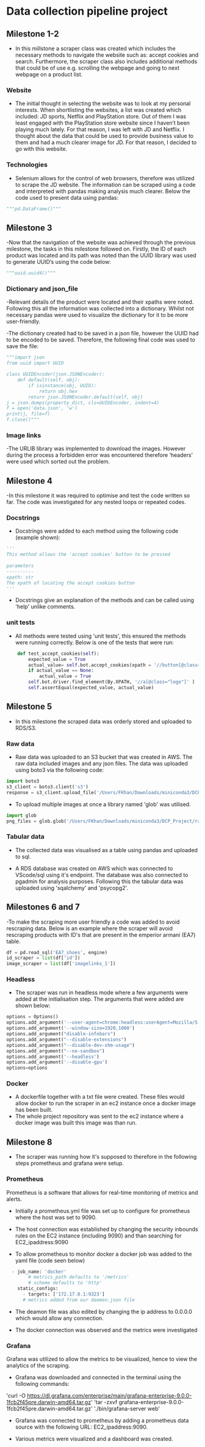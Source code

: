 # Data collection pipeline project

## Milestone 1-2 

- In this millstone a scraper class was created which includes the necessary methods to navigate the website such as: accept cookies and search. Furthermore, the scraper class also includes additional methods that could be of use e.g. scrolling the webpage and going to next webpage on a product list.

### Website

- The initial thought in selecting the website was to look at my personal interests. When shortlisting the websites, a list was created which included: JD sports, Netflix and PlayStation store. Out of them I was least engaged with the PlayStation store website since I haven’t been playing much lately. For that reason, I was left with JD and Netflix. I thought about the data that could be used to provide business value to them and had a much clearer image for JD. For that reason, I decided to go with this website. 

### Technologies

- Selenium allows for the control of web browsers, therefore was utilized to scrape the JD website. The information can be scraped using a code and interpreted with pandas making analysis much clearer. Below the code used to present data using pandas:

```python
"""pd.DataFrame()"""
```
## Milestone 3 

-Now that the navigation of the website was achieved through the previous milestone, the tasks in this milestone followed on.  Firstly, the ID of each product was located and its path was noted than the UUID library was used to generate UUID’s using the code below:
	
```python
"""uuid.uuid4()"""
```

### Dictionary and json_file

-Relevant details of the product were located and their xpaths were noted. Following this all the information was collected into a dictionary. Whilst not necessary pandas were used to visualize the dictionary for it to be more user-friendly.

-The dictionary created had to be saved in a json file, however the UUID had to be encoded to be saved. Therefore, the following final code was used to save the file:
	
```python
"""import json
from uuid import UUID

class UUIDEncoder(json.JSONEncoder):
    def default(self, obj):
        if isinstance(obj, UUID):
            return obj.hex
        return json.JSONEncoder.default(self, obj)
j = json.dumps(property_dict, cls=UUIDEncoder, indent=4)
f = open('data.json', 'w')
print(j, file=f)
f.close()"""
```

### Image links

-The URLIB library was implemented to download the images. However during the process a forbidden error was encountered therefore ‘headers’ were used which sorted out the problem. 

## Milestone 4

-In this milestone it was required to optimise and test the code written so far. The code was investigated for any nested loops or repeated codes.

### Docstrings

- Docstrings were added to each method using the following code (example shown):

```python
'''
This method allows the 'accept cookies' button to be pressed
        
parameters
----------
xpath: str
The xpath of locating the accept cookies button
'''
```
- Docstrings give an explanation of the methods and can be called using 'help' unlike comments.
	
### unit tests

- All methods were tested using 'unit tests', this ensured the methods were running correctly. Below is one of the tests that were run:

```python
    def test_accept_cookies(self):
        expected_value = True
        actual_value= self.bot.accept_cookies(xpath = '//button[@class="btn btn-level1 accept-all-cookies"]')
        if actual_value == None:
            actual_value = True
        self.bot.driver.find_element(By.XPATH, '//a[@class="logo"]' )
        self.assertEqual(expected_value, actual_value)
```

## Milestone 5

- In this milestone the scraped data was orderly stored and uploaded to RDS/S3.

### Raw data

- Raw data was uploaded to an S3 bucket that was created in AWS. The raw data included images and any json files. The data was uploaded using boto3 via the following code:

```python
import boto3
s3_client = boto3.client('s3')
response = s3_client.upload_file('/Users/FKhan/Downloads/miniconda3/DCP_Project/raw_data/Nike caps/Nike_Hat_15990063_355655.png', 'dcp1', 'Nike_Hat_15990063_355655.png')
```
- To upload multiple images at once a library named 'glob' was utilised.

```python
import glob
png_files = glob.glob('/Users/FKhan/Downloads/miniconda3/DCP_Project/raw_data/Nike caps/*.png')
```

### Tabular data

- The collected data was visualised as a table using pandas and uploaded to sql.

- A RDS database was created on AWS which was connected to VScode/sql using it's endpoint. The database was also connected to pgadmin for analysis purposes. Following this the tabular data was uploaded using 'sqalchemy' and 'psycopg2'. 

## Milestones 6 and 7

-To make the scraping more user friendly a code was added to avoid rescraping data. Below is an example where the scraper will avoid rescraping products with ID's that are present in the emperior armani (EA7) table.

```python
df = pd.read_sql('EA7_shoes', engine)
id_scraper = list(df['id'])
image_scraper = list(df['imagelinks_1'])
```

### Headless

- The scraper was run in headless mode where a few arguments were added at the initialisation step. The arguments that were added are shown below:
    
```python
options = Options()
options.add_argument('--user-agent=chrome:headless:userAgent=Mozilla/5.0 (X11\\; Linux x86_64) AppleWebKit/537.36 (KHTML, like Gecko) Chrome/60.0.3112.50 Safari/537.36')
options.add_argument('--window-size=1920,1080')
options.add_argument("disable-infobars")
options.add_argument("--disable-extensions")
options.add_argument("--disable-dev-shm-usage")
options.add_argument("--no-sandbox")
options.add_argument('--headless')
options.add_argument('--disable-gpu')
options=options
```

### Docker

- A dockerfile together with a txt file were created. These files would allow docker to run the scraper in an ec2 instance once a docker image has been built.
- The whole project repository was sent to the ec2 instance where a docker image was built this image was than run.

## Milestone 8

- The scraper was running how it's supposed to therefore in the following steps prometheus and grafana were setup.

### Prometheus

Prometheus is a software that allows for real-time monitoring of metrics and alerts.

- Initially a prometheus.yml file was set up to configure for prometheus where the host was set to 9090.

- The host connection was established by changing the security inbounds rules on the EC2 instance (including 9090) and than searching for EC2_ipaddress:9090

- To allow prometheus to monitor docker a docker job was added to the yaml file (code seen below) 

```python
  - job_name: 'docker'
        # metrics_path defaults to '/metrics' 
        # scheme defaults to 'http'
    static_configs:
      - targets: ['172.17.0.1:9323']
      # metrics added from our daemon.json file
```

- The deamon file was also edited by changing the ip address to 0.0.0.0 which would allow any connection.

- The docker connection was observed and the metrics were investigated

### Grafana

Grafana was utilized to allow the metrics to be visualized, hence to view the analytics of the scraping.

- Grafana was downloaded and connected in the terminal using the following commands:

'curl -O https://dl.grafana.com/enterprise/main/grafana-enterprise-9.0.0-1fcb2f45pre.darwin-amd64.tar.gz'
'tar -zxvf grafana-enterprise-9.0.0-1fcb2f45pre.darwin-amd64.tar.gz'
'./bin/grafana-server web'

- Grafana was connected to prometheus by adding a prometheus data source with the following URL: EC2_ipaddress:9090.

- Various metrics were visualized and a dashboard was created.






 

 

	

